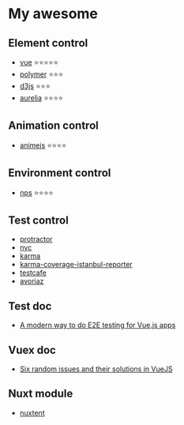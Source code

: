 # My awesome
## Element control
 - [vue](https://kr.vuejs.org/) ⭐⭐⭐⭐⭐
 - [polymer](https://www.polymer-project.org/) ⭐⭐⭐
 - [d3js](https://d3js.org/) ⭐⭐⭐
 - [aurelia](http://aurelia.io/) ⭐⭐⭐⭐
## Animation control
 - [animejs](http://animejs.com/) ⭐⭐⭐⭐
## Environment control
 - [nps](https://www.npmjs.com/package/nps) ⭐⭐⭐⭐
## Test control
 - [protractor](https://www.npmjs.com/package/protractor)
 - [nyc](https://github.com/istanbuljs/nyc)
 - [karma](https://www.npmjs.com/package/karma)
 - [karma-coverage-istanbul-reporter](https://www.npmjs.com/package/karma-coverage-istanbul-reporter)
 - [testcafe](https://github.com/DevExpress/testcafe)
 - [avoriaz](https://github.com/eddyerburgh/avoriaz-karma-mocha-example)
## Test doc
 - [A modern way to do E2E testing for Vue.js apps](https://hackernoon.com/a-modern-way-to-do-e2e-testing-for-vue-js-apps-cebe0a07499c)
## Vuex doc
 - [Six random issues and their solutions in VueJS](https://medium.com/@stijlbreuk/six-random-issues-and-their-solutions-in-vuejs-b16d470a6462)
## Nuxt module
 - [nuxtent](https://github.com/nuxt-community/nuxtent-module)
 